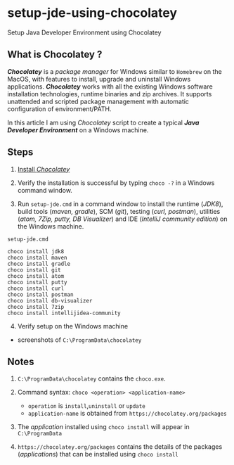 # setup-jde-using-chocolatey
Setup Java Developer Environment using Chocolatey

## What is Chocolatey ?
***Chocolatey*** is a _package manager_ for Windows similar to `Homebrew` on the MacOS, with features to install, upgrade and uninstall Windows applications.
***Chocolatey*** works with all the existing Windows software installation technologies, runtime binaries and zip archives. It supports unattended and scripted package management with automatic configuration of environment/PATH.

In this article I am using _Chocolatey_ script to create a typical ***Java Developer Environment*** on a Windows machine.

## Steps
1. [Install _Chocolatey_](https://chocolatey.org/install)

2. Verify the installation is successful by typing `choco -?` in a Windows command window.

3. Run `setup-jde.cmd` in a command window to install the runtime (_JDK8_), build tools (_maven, gradle_), SCM (_git_), testing (_curl, postman_), utilities (_atom, 7Zip, putty, DB Visualizer_) and IDE (_IntelliJ community edition_) on the Windows machine.

  `setup-jde.cmd`

  ```
  choco install jdk8
  choco install maven
  choco install gradle
  choco install git
  choco install atom
  choco install putty
  choco install curl
  choco install postman
  choco install db-visualizer
  choco install 7zip
  choco install intellijidea-community
  ```
4. Verify setup on the Windows machine
  - screenshots of `C:\ProgramData\chocolatey`

## Notes
1. `C:\ProgramData\chocolatey` contains the `choco.exe`.

2. Command syntax: `choco <operation> <application-name>`
    -  `operation` is `install`,`uninstall` or `update`
    -  `application-name` is obtained from `https://chocolatey.org/packages`


3. The _application_ installed using `choco install` will appear in `C:\ProgramData`

3. `https://chocolatey.org/packages` contains the details of the packages (_applications_) that can be installed using `choco install`

